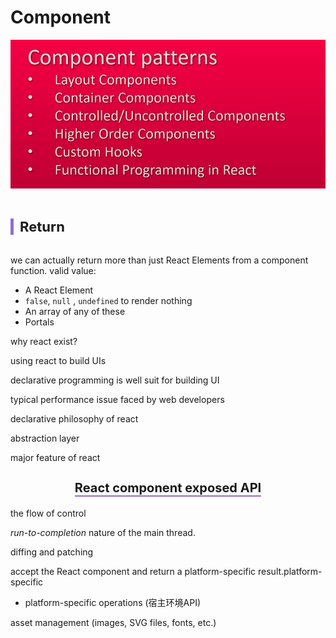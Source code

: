 # Component



![component-pattern](images/component-pattern.png)

<h2  style="font-size: 22px; display: inline-block; padding-left: 10px; border-left: 5px solid rgb(145, 109, 213); font-weight:bold;">Return</h2>

we can actually return more than just React Elements from a component function. valid value:

- A React Element
- `false`, `null` , `undefined` to render nothing
- An array of any of these
- Portals



why react exist?

using react to build UIs

declarative programming is well suit for building UI 

typical performance issue faced by web developers

declarative philosophy of react

abstraction layer 



major feature of react

<h3 style="text-align:center;  font-size: 20px;font-weight: bold;"><span style="border-bottom: 2px solid rgb(145, 109,213);">React component exposed API</span></h3>

the flow of control



*run-to-completion* nature of the main thread.

diffing and patching



accept the React component and return a platform-specific result.platform-specific

- platform-specific operations (宿主环境API)

asset management (images, SVG files, fonts, etc.)

